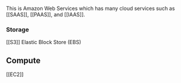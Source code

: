 This is Amazon Web Services which has many cloud services such as [[SAAS]], [[PAAS]], and [[IAAS]]. 
### Storage
[[S3]]
Elastic Block Store (EBS)
## Compute
[[EC2]] 